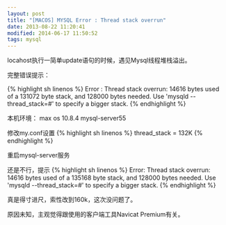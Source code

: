 ```yaml
---
layout: post
title: "[MACOS] MYSQL Error : Thread stack overrun"
date: 2013-08-22 11:20:41
modified: 2014-06-17 11:50:52
tags: mysql
---
```

locahost执行一简单update语句的时候，遇见Mysql线程堆栈溢出。

完整错误提示：

{% highlight sh linenos %}
Error : Thread stack overrun: 14616 bytes used of a 131072 byte stack, and 128000 bytes needed. Use 'mysqld --thread_stack=#' to specify a bigger stack.
{% endhighlight %}

本机环境：
max os 10.8.4
mysql-server55

修改my.conf设置
{% highlight sh linenos %}
thread_stack = 132K
{% endhighlight %}

重启mysql-server服务

还是不行，提示
{% highlight sh linenos %}
Error: Thread stack overrun: 14616 bytes used of a 135168 byte stack, and 128000 bytes needed. Use 'mysqld --thread_stack=#' to specify a bigger stack.
{% endhighlight %}

真是得寸进尺，索性改到160k，这次没问题了。

原因未知，主观觉得跟使用的客户端工具Navicat Premium有关。